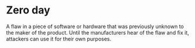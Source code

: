 [Title]: # (Zero day)
[Difficulty]: # (Beginner)
[Order]: # (139)

# Zero day

A flaw in a piece of software or hardware that was previously unknown to the maker of the product. Until the manufacturers hear of the flaw and fix it, attackers can use it for their own purposes.